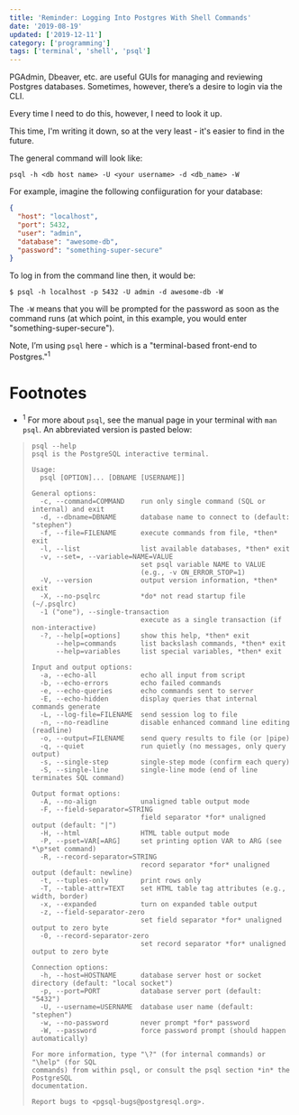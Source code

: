 ```yaml
---
title: 'Reminder: Logging Into Postgres With Shell Commands'
date: '2019-08-19'
updated: ['2019-12-11']
category: ['programming']
tags: ['terminal', 'shell', 'psql']
---
```


PGAdmin, Dbeaver, etc. are useful GUIs for managing and reviewing Postgres databases. Sometimes, however, there’s a desire to login via the CLI.

Every time I need to do this, however, I need to look it up.

This time, I'm writing it down, so at the very least - it's easier to find in the future.

The general command will look like:

```shell
psql -h <db host name> -U <your username> -d <db_name> -W
```

For example, imagine the following confiiguration for your database:

```json
{
  "host": "localhost",
  "port": 5432,
  "user": "admin",
  "database": "awesome-db",
  "password": "something-super-secure"
}
```

To log in from the command line then, it would be:

```shell
$ psql -h localhost -p 5432 -U admin -d awesome-db -W
```

The `-W` means that you will be prompted for the password as soon as the command runs (at which point, in this example, you would enter "something-super-secure").

Note, I’m using `psql` here - which is a "terminal-based front-end to Postgres."<sup>1</sup>

# Footnotes

-   <sup>1</sup> For more about `psql`, see the manual page in your terminal with `man psql`. An abbreviated version is pasted below:

> ```shell
> psql --help
> psql is the PostgreSQL interactive terminal.
>
> Usage:
>   psql [OPTION]... [DBNAME [USERNAME]]
>
> General options:
>   -c, --command=COMMAND    run only single command (SQL or internal) and exit
>   -d, --dbname=DBNAME      database name to connect to (default: "stephen")
>   -f, --file=FILENAME      execute commands from file, *then* exit
>   -l, --list               list available databases, *then* exit
>   -v, --set=, --variable=NAME=VALUE
>                            set psql variable NAME to VALUE
>                            (e.g., -v ON_ERROR_STOP=1)
>   -V, --version            output version information, *then* exit
>   -X, --no-psqlrc          *do* not read startup file (~/.psqlrc)
>   -1 ("one"), --single-transaction
>                            execute as a single transaction (if non-interactive)
>   -?, --help[=options]     show this help, *then* exit
>       --help=commands      list backslash commands, *then* exit
>       --help=variables     list special variables, *then* exit
>
> Input and output options:
>   -a, --echo-all           echo all input from script
>   -b, --echo-errors        echo failed commands
>   -e, --echo-queries       echo commands sent to server
>   -E, --echo-hidden        display queries that internal commands generate
>   -L, --log-file=FILENAME  send session log to file
>   -n, --no-readline        disable enhanced command line editing (readline)
>   -o, --output=FILENAME    send query results to file (or |pipe)
>   -q, --quiet              run quietly (no messages, only query output)
>   -s, --single-step        single-step mode (confirm each query)
>   -S, --single-line        single-line mode (end of line terminates SQL command)
>
> Output format options:
>   -A, --no-align           unaligned table output mode
>   -F, --field-separator=STRING
>                            field separator *for* unaligned output (default: "|")
>   -H, --html               HTML table output mode
>   -P, --pset=VAR[=ARG]     set printing option VAR to ARG (see *\p*set command)
>   -R, --record-separator=STRING
>                            record separator *for* unaligned output (default: newline)
>   -t, --tuples-only        print rows only
>   -T, --table-attr=TEXT    set HTML table tag attributes (e.g., width, border)
>   -x, --expanded           turn on expanded table output
>   -z, --field-separator-zero
>                            set field separator *for* unaligned output to zero byte
>   -0, --record-separator-zero
>                            set record separator *for* unaligned output to zero byte
>
> Connection options:
>   -h, --host=HOSTNAME      database server host or socket directory (default: "local socket")
>   -p, --port=PORT          database server port (default: "5432")
>   -U, --username=USERNAME  database user name (default: "stephen")
>   -w, --no-password        never prompt *for* password
>   -W, --password           force password prompt (should happen automatically)
>
> For more information, type "\?" (for internal commands) or "\help" (for SQL
> commands) from within psql, or consult the psql section *in* the PostgreSQL
> documentation.
>
> Report bugs to <pgsql-bugs@postgresql.org>.
> ```
